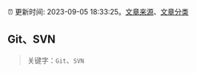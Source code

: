:alarm_clock: 更新时间: 2023-09-05 18:33:25。[文章来源](/README.md)、[文章分类](/TAGS.md)

## Git、SVN


> 关键字：`Git`、`SVN`



